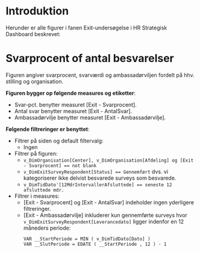 # Introduktion
Herunder er alle figurer i fanen Exit-undersøgelse i HR Strategisk Dashboard beskrevet:

# Svarprocent of antal besvarelser
Figuren angiver svarprocent, svarværdi og ambassadørviljen fordelt på hhv. stilling og organisation.

**Figuren bygger op følgende measures og etiketter**:
- Svar-pct. benytter measuret [Exit - Svarprocent].
- Antal svar benytter measuret [Exit - AntalSvar].
- Ambassadørvilje benytter measuret [Exit - Ambassadørvilje].

**Følgende filtreringer er benyttet**:
- Filtrer på siden og default filtervalg:
  - Ingen
- Filtrer på figuren:
  - ```v_DimOrganisation[Center], v_DimOrganisation[Afdeling] og [Exit - Svarprocent] == not blank```
  - ```v_DimExitSurveyRespondent[Status] == Gennemført``` dvs. vi kategoriserer ikke delvist besvarede surveys som besvarede.
  - ```v_DimTidDato'[12MdrIntervallerAfsluttede] == seneste 12 afsluttede mdr.```
- Filtrer i measures:
  - [Exit - Svarprocent] og [Exit - AntalSvar] indeholder ingen yderligere filtreringer.
  - [Exit - Ambassadørvilje] inkluderer kun gennemførte surveys hvor ```v_DimExitSurveyRespondent[Leverancedato]``` ligger indenfor en 12 måneders periode:
     ```
    VAR __StartPeriode = MIN ( v_DimTidDato[Dato] )
    VAR __SlutPeriode = EDATE ( __StartPeriode , 12 ) - 1
    ```
